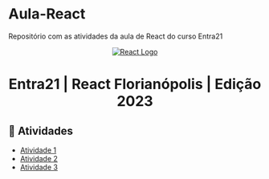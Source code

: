 # Aula-React
Repositório com as atividades da aula de React do curso Entra21

<div align="center">
  <a href="https://blusoft.org.br/home/entra-21/">
  <img src="https://upload.wikimedia.org/wikipedia/commons/a/a7/React-icon.svg" alt="React Logo">
  </a>
  <h1>Entra21 | React Florianópolis | Edição 2023 </h1>
</div>


## 📝 Atividades

- [Atividade 1](https://github.com/rafael-dscarvalho/Aula-React/tree/master/Aula%2001%20-%20Introdu%C3%A7%C3%A3o%20ao%20React/atividade-aula01-react)
- [Atividade 2](https://github.com/rafael-dscarvalho/Aula-React/tree/master/Aula%2001%20-%20Introdu%C3%A7%C3%A3o%20ao%20React/atividade-aula02-react)
- [Atividade 3](https://github.com/rafael-dscarvalho/Aula-React/tree/master/Aula%2001%20-%20Introdu%C3%A7%C3%A3o%20ao%20React/atividade-aula03-react)
